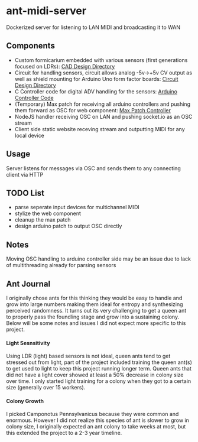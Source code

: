 # ant-midi-server
Dockerized server for listening to LAN MIDI and broadcasting it to WAN

## Components
 - Custom formicarium embedded with various sensors (first generations focused on LDRs): [CAD Design Directory](custom-formicarium/cad/antformicarium-assembled)
 - Circuit for handling sensors, circuit allows analog -5v->+5v CV output as well as shield mounting for Arduino Uno form factor boards: [Circuit Design Directory](custom-formicarium/circuit-design/)
 - C Controller code for digital ADV handling for the sensors: [Arduino Controller Code](arduino-controller/ant-arduino-6i-controller.ino)
 - (Temporary) Max patch for receiving all arduino controllers and pushing them forward as OSC for web component: [Max Patch Controller](max-controller/AntPlayer.maxpat)
 - NodeJS handler receiving OSC on LAN and pushing socket.io as an OSC stream
 - Client side static website receving stream and outputting MIDI for any local device

## Usage
Server listens for messages via OSC and sends them to any connecting client via HTTP

## TODO List
- parse seperate input devices for multichannel MIDI
- stylize the web component
- cleanup the max patch
- design arduino patch to output OSC directly

## Notes
Moving OSC handling to arduino controller side may be an issue due to lack of multithreading already for parsing sensors

## Ant Journal
I originally chose ants for this thinking they would be easy to handle and grow into large numbers making them ideal for entropy and synthesizing perceived randomness. It turns out its very challenging to get a queen ant to properly pass the foundling stage and grow into a sustaining colony. Below will be some notes and issues I did not expect more specific to this project.

#### Light Sesnsitivity
Using LDR (light) based sensors is not ideal, queen ants tend to get stressed out from light, part of the project included training the queen ant(s) to get used to light to keep this project running longer term. Queen ants that did not have a light cover showed at least a 50% decrease in colony size over time. I only started light training for a colony when they got to a certain size (generally over 15 workers).

#### Colony Growth
I picked Camponotus Pennsylvanicus because they were common and enormous. However I did not realize this species of ant is slower to grow in colony size, I originally expected an ant colony to take weeks at most, but this extended the project to a 2-3 year timeline.
